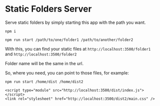 # Static Folders Server

Serve static folders by simply starting this app with the path you want.

`npm i`

`npm run start /path/to/one/folder1 /path/to/another/folder2`

With this, you can find your static files at `http://localhost:3500/folder1` and `http://localhost:3500/folder2`

Folder name will be the same in the url.

So, where you need, you can point to those files, for example:

`npm run start /home/dist /home/dist2`

```
<script type="module" src="http://localhost:3500/dist/index.js"></script>
<link rel="stylesheet" href="http://localhost:3500/dist2/main.css" />
```
